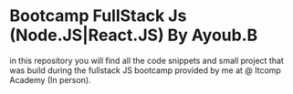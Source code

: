 #  Bootcamp FullStack Js (Node.JS|React.JS) By Ayoub.B

in this repository you will find all the code snippets and small project that was build during the fullstack JS bootcamp provided by me at @ Itcomp Academy (In person).


